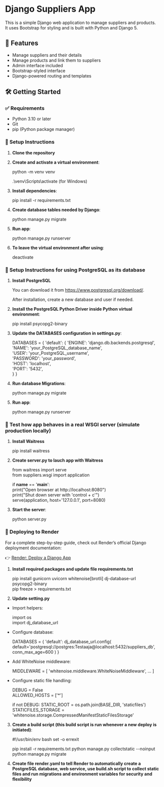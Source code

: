# Django Suppliers App

This is a simple Django web application to manage suppliers and products. It uses Bootstrap for styling and is built with Python and Django 5.

## 🚀 Features

- Manage suppliers and their details
- Manage products and link them to suppliers
- Admin interface included
- Bootstrap-styled interface
- Django-powered routing and templates

## 🛠️ Getting Started

### ✅ Requirements

- Python 3.10 or later
- Git
- pip (Python package manager)

### 🔧 Setup Instructions

1. **Clone the repository**
  
2. **Create and activate a virtual environment**:

    python -m venv venv </br>

    .\venv\Scripts\activate    (for Windows)
   
3. **Install dependencies**:
   
    pip install -r requirements.txt
   
4. **Create database tables needed by Django**:
   
    python manage.py migrate

5. **Run app**:

    python manage.py runserver

6. **To leave the virtual environment after using**:

   deactivate

### 🔧 Setup Instructions for using PostgreSQL as its database

1. **Install PostgreSQL**

    You can download it from https://www.postgresql.org/download/. </br>

    After installation, create a new database and user if needed.
  
2. **Install the PostgreSQL Python Driver inside Python virtual environment**:

    pip install psycopg2-binary
   
3. **Update the DATABASES configuration in settings.py**:
   
    DATABASES = {
        'default': {
            'ENGINE': 'django.db.backends.postgresql',
            'NAME': 'your_PostgreSQL_database_name',       
            'USER': 'your_PostgreSQL_username',           
            'PASSWORD': 'your_password',  
            'HOST': 'localhost',          
            'PORT': '5432',              
        }
    }
   
4. **Run database Migrations**:
   
    python manage.py migrate

5. **Run app**:

    python manage.py runserver

### 🔧  Test how app behaves in a real WSGI server  (simulate production locally)

1. **Install Waitress**

    pip install waitress

2. **Create server.py to lauch app with Waitress**

    from waitress import serve </br>
    from suppliers.wsgi import application </br>

    if __name__ == '__main__':      </br>
        print("Open browser at http://localhost:8080")      </br>
        print("Shut down server with 'control + c'")        </br>
        serve(application, host='127.0.0.1', port=8080)     </br>
  
3. **Start the server**:

    python server.py

### 🔧  Deploying to Render

For a complete step-by-step guide, check out Render’s official Django deployment documentation:

👉 [Render: Deploy a Django App](https://render.com/docs/deploy-django)

1. **Install required packages and update file requirements.txt**

    pip install gunicorn uvicorn whitenoise[brotli] dj-database-url psycopg2-binary </br>
    pip freeze > requirements.txt

2. **Update setting.py**

- Import helpers:

    import os </br>
    import dj_database_url </br>

- Configure database:

    DATABASES = {
        'default': dj_database_url.config(
            default='postgresql://postgres:Testaaja@localhost:5432/suppliers_db',
            conn_max_age=600
        )
    }
  
- Add WhiteNoise middleware:

    MIDDLEWARE = [
        'whitenoise.middleware.WhiteNoiseMiddleware',
        ...
    ]

- Configure static file handling:
    
    DEBUG = False </br>
    ALLOWED_HOSTS = ['*']    </br>
    
    if not DEBUG:
        STATIC_ROOT = os.path.join(BASE_DIR, 'staticfiles')
        STATICFILES_STORAGE = 'whitenoise.storage.CompressedManifestStaticFilesStorage'

3. **Create a build script (this build script is run whenever a new deploy is initiated)**:

    #!/usr/bin/env bash
    set -o errexit

    pip install -r requirements.txt
    python manage.py collectstatic --noinput
    python manage.py migrate

4. **Create file render.yaml to tell Render to automatically create a PostgreSQL database, web service, use build.sh script to collect static files and run migrations and environment variables for security and flexibility**
